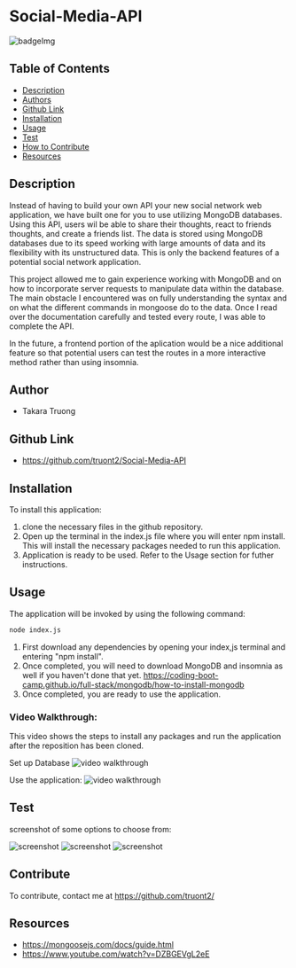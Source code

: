 # Social-Media-API

![badgeImg](https://shields.io/badge/license-MIT-green)
## Table of Contents
- [Description](#description)
- [Authors](#authors)
- [Github Link](#github-link)
- [Installation](#installation)
- [Usage](#usage)
- [Test](#test)
- [How to Contribute](#contribute)
- [Resources](#resources)

## Description

Instead of having to build your own API your new social network web application, we have built one for you to use utilizing MongoDB databases. Using this API, users wil be able to share their thoughts, react to friends thoughts, and create a friends list. The data is stored using MongoDB databases due to its speed working with large amounts of data and its flexibility with its unstructured data. This is only the backend features of a potential social network application. 

This project allowed me to gain experience working with MongoDB and on how to incorporate server requests to manipulate data within the database. The main obstacle I encountered was on fully understanding the syntax and on what the different commands in mongoose do to the data. Once I read over the documentation carefully and tested every route, I was able to complete the API. 

In the future, a frontend portion of the aplication would be a nice additional feature so that potential users can test the routes in a more interactive method rather than using insomnia. 
## Author 
- Takara Truong

## Github Link

* https://github.com/truont2/Social-Media-API

## Installation

To install this application:
1. clone the necessary files in the github repository.
2. Open up the terminal in the index.js file where you will enter npm install. This will install the necessary packages needed to run this application. 
3. Application is ready to be used. Refer to the Usage section for futher instructions.

## Usage

The application will be invoked by using the following command:

```bash
node index.js 
```

1. First download any dependencies by opening your index,js terminal and entering "npm install". 
2. Once completed, you will need to download MongoDB and insomnia as well if you haven't done that yet. https://coding-boot-camp.github.io/full-stack/mongodb/how-to-install-mongodb
3. Once completed, you are ready to use the application. 

### Video Walkthrough: 

This video shows the steps to install any packages and run the application after the reposition has been cloned.

Set up Database
![video walkthrough](./assets/sql.gif)

Use the application: 
![video walkthrough](./assets/functionality.gif)

## Test 

screenshot of some options to choose from:

![screenshot](./assets/mainMenu.PNG)
![screenshot](./assets/allemployees.PNG)
![screenshot](./assets/roles.PNG)

## Contribute

To contribute, contact me at https://github.com/truont2/

## Resources 

* https://mongoosejs.com/docs/guide.html
* https://www.youtube.com/watch?v=DZBGEVgL2eE
